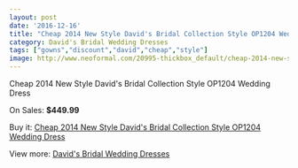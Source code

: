 ```yaml
---
layout: post
date: '2016-12-16'
title: "Cheap 2014 New Style David's Bridal Collection Style OP1204 Wedding Dress"
category: David's Bridal Wedding Dresses
tags: ["gowns","discount","david","cheap","style"]
image: http://www.neoformal.com/20995-thickbox_default/cheap-2014-new-style-david-s-bridal-collection-style-op1204-wedding-dress.jpg
---
```

Cheap 2014 New Style David's Bridal Collection Style OP1204 Wedding Dress

On Sales: **$449.99**
<a href="https://www.neoformal.com/en/davids-bridal-wedding-dresses-2014/6763-cheap-2014-new-style-david-s-bridal-collection-style-op1204-wedding-dress.html"><amp-img layout="responsive" width="600" height="600" src="//www.neoformal.com/20995-thickbox_default/cheap-2014-new-style-david-s-bridal-collection-style-op1204-wedding-dress.jpg" alt="Cheap 2014 New Style David's Bridal Collection Style OP1204 Wedding Dress 0" /></a>
<a href="https://www.neoformal.com/en/davids-bridal-wedding-dresses-2014/6763-cheap-2014-new-style-david-s-bridal-collection-style-op1204-wedding-dress.html"><amp-img layout="responsive" width="600" height="600" src="//www.neoformal.com/20996-thickbox_default/cheap-2014-new-style-david-s-bridal-collection-style-op1204-wedding-dress.jpg" alt="Cheap 2014 New Style David's Bridal Collection Style OP1204 Wedding Dress 1" /></a>

Buy it: [Cheap 2014 New Style David's Bridal Collection Style OP1204 Wedding Dress](https://www.neoformal.com/en/davids-bridal-wedding-dresses-2014/6763-cheap-2014-new-style-david-s-bridal-collection-style-op1204-wedding-dress.html "Cheap 2014 New Style David's Bridal Collection Style OP1204 Wedding Dress")

View more: [David's Bridal Wedding Dresses](https://www.neoformal.com/en/98-davids-bridal-wedding-dresses-2014 "David's Bridal Wedding Dresses")